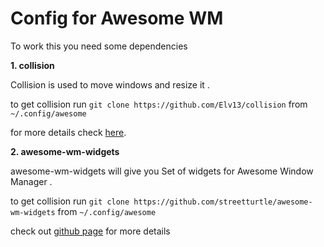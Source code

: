 # Config for Awesome WM

To work this you need some dependencies

**1. collision**

Collision is used to move windows and resize it .

to get collision run `git clone https://github.com/Elv13/collision` from `~/.config/awesome`

for more details check [here](https://github.com/Elv13/collision "https://github.com/Elv13/collision").

**2. awesome-wm-widgets**

awesome-wm-widgets will give you Set of widgets for Awesome Window Manager .

to get collision run `git clone https://github.com/streetturtle/awesome-wm-widgets` from `~/.config/awesome`

check out [github page](https://github.com/streetturtle/awesome-wm-widgets "https://github.com/streetturtle/awesome-wm-widgets") for more details
